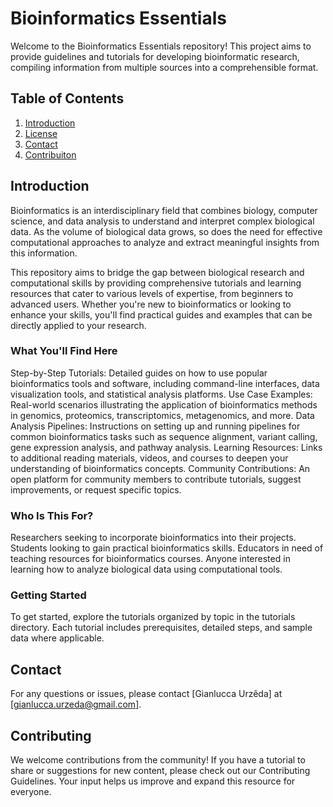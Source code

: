 # Bioinformatics Essentials

Welcome to the Bioinformatics Essentials repository! This project aims to provide guidelines and tutorials for developing bioinformatic research, compiling information from multiple sources into a comprehensible format.

## Table of Contents
1. [Introduction](#introduction)
2. [License](#license)
3. [Contact](#contact)
4. [Contribuiton](#contribution)

## Introduction
Bioinformatics is an interdisciplinary field that combines biology, computer science, and data analysis to understand and interpret complex biological data. As the volume of biological data grows, so does the need for effective computational approaches to analyze and extract meaningful insights from this information.

This repository aims to bridge the gap between biological research and computational skills by providing comprehensive tutorials and learning resources that cater to various levels of expertise, from beginners to advanced users. Whether you're new to bioinformatics or looking to enhance your skills, you'll find practical guides and examples that can be directly applied to your research.

### What You'll Find Here
Step-by-Step Tutorials: Detailed guides on how to use popular bioinformatics tools and software, including command-line interfaces, data visualization tools, and statistical analysis platforms.
Use Case Examples: Real-world scenarios illustrating the application of bioinformatics methods in genomics, proteomics, transcriptomics, metagenomics, and more.
Data Analysis Pipelines: Instructions on setting up and running pipelines for common bioinformatics tasks such as sequence alignment, variant calling, gene expression analysis, and pathway analysis.
Learning Resources: Links to additional reading materials, videos, and courses to deepen your understanding of bioinformatics concepts.
Community Contributions: An open platform for community members to contribute tutorials, suggest improvements, or request specific topics.

### Who Is This For?
Researchers seeking to incorporate bioinformatics into their projects.
Students looking to gain practical bioinformatics skills.
Educators in need of teaching resources for bioinformatics courses.
Anyone interested in learning how to analyze biological data using computational tools.

### Getting Started
To get started, explore the tutorials organized by topic in the tutorials directory. Each tutorial includes prerequisites, detailed steps, and sample data where applicable.

## Contact
For any questions or issues, please contact [Gianlucca Urzêda] at [gianlucca.urzeda@gmail.com].

## Contributing
We welcome contributions from the community! If you have a tutorial to share or suggestions for new content, please check out our Contributing Guidelines. Your input helps us improve and expand this resource for everyone.

